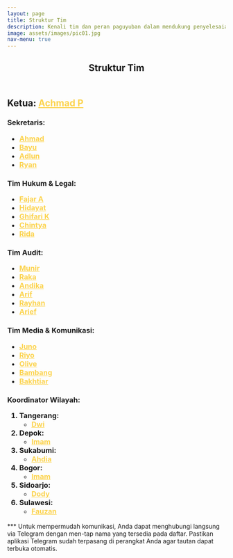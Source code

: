 ```yaml
---
layout: page
title: Struktur Tim
description: Kenali tim dan peran paguyuban dalam mendukung penyelesaian masalah.
image: assets/images/pic01.jpg
nav-menu: true
---
```


<!-- Main -->
<div id="main" class="alt">

<!-- One -->
<section id="one">
	<div class="inner">
		<header class="major">
			<h1>Struktur Tim</h1>
		</header>

<!-- Content -->
<h2 id="content">Ketua: <a href="https://t.me/Achmad_Pitoyo" style="color: #FCD34D;">Achmad P</a></h2>
<h3 id="content">Sekretaris: 
	<ul>
		<li><a href="#" style="color: #FCD34D;">Ahmad</a></li>
		<li><a href="https://t.me/hyunjinnn19" style="color: #FCD34D;">Bayu</a></li>
		<li><a href="https://t.me/adlun109" style="color: #FCD34D;">Adlun</a></li>
		<li><a href="https://t.me/capayam12" style="color: #FCD34D;">Ryan</a></li>
	</ul>
</h3>
<h3 id="content">Tim Hukum & Legal: 
	<ul>
		<li><a href="https://t.me/fr474" style="color: #FCD34D;">Fajar A</a></li>
		<li><a href="#" style="color: #FCD34D;">Hidayat</a></li>
		<li><a href="https://t.me/turbo_smblt" style="color: #FCD34D;">Ghifari K</a></li>
		<li><a href="https://t.me/chintyaindp" style="color: #FCD34D;">Chintya</a></li>
		<li><a href="#" style="color: #FCD34D;">Rida</a></li>
	</ul>
</h3>
<h3 id="content">Tim Audit: 
	<ul>
		<li><a href="https://t.me/munir1968" style="color: #FCD34D;">Munir</a></li>
		<li><a href="https://t.me/dot13211321" style="color: #FCD34D;">Raka</a></li>
		<li><a href="https://t.me/klipmembaca" style="color: #FCD34D;">Andika</a></li>
		<li><a href="https://t.me/arif721910" style="color: #FCD34D;">Arif</a></li>
		<li><a href="https://t.me/rayhannn99" style="color: #FCD34D;">Rayhan</a></li>
		<li><a href="https://t.me/Rotebaa" style="color: #FCD34D;">Arief</a></li>
	</ul>
</h3>
<h3 id="content">Tim Media & Komunikasi: 
	<ul>
		<li><a href="https://t.me/abnfa165" style="color: #FCD34D;">Juno</a></li>
		<li><a href="https://t.me/A_Riyo5" style="color: #FCD34D;">Riyo</a></li>
		<li><a href="https://t.me/lzyye" style="color: #FCD34D;">Olive</a></li>
		<li><a href="https://t.me/Ism1y0n0" style="color: #FCD34D;">Bambang</a></li>
		<li><a href="https://t.me/Bakhtiar237" style="color: #FCD34D;">Bakhtiar</a></li>
	</ul>
</h3>
<h3 id="content">Koordinator Wilayah: 
	<ol>
		<li>Tangerang: 
        	<ul>
				<li><a href="https://t.me/Dwi_2801" style="color: #FCD34D;">Dwi</a></li>
			</ul>
        </li>	
		<li>Depok: 
        	<ul>
				<li><a href="https://t.me/imam_sp" style="color: #FCD34D;">Imam</a></li>
			</ul>
        </li>
		<li>Sukabumi: 
        	<ul>
				<li><a href="https://t.me/AdRBLinc" style="color: #FCD34D;">Ahdia</a></li>
			</ul>
        </li>
		<li>Bogor: 
        	<ul>
				<li><a href="https://t.me/imam_sp" style="color: #FCD34D;">Imam</a></li>
			</ul>
        </li>
		<li>Sidoarjo: 
        	<ul>
				<li><a href="https://t.me/Davpram" style="color: #FCD34D;">Dody</a></li>
			</ul>
        </li>
		<li>Sulawesi: 
        	<ul>
				<li><a href="https://t.me/Edgar_Valtino" style="color: #FCD34D;">Fauzan</a></li>
			</ul>
        </li>
	</ol>
</h3>

<p>*** Untuk mempermudah komunikasi, Anda dapat menghubungi langsung via Telegram dengan men-tap nama yang tersedia pada daftar. Pastikan aplikasi Telegram sudah terpasang di perangkat Anda agar tautan dapat terbuka otomatis.</p>